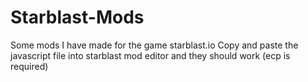 # Starblast-Mods
Some mods I have made for the game starblast.io
Copy and paste the javascript file into starblast mod editor and they should work (ecp is required)
